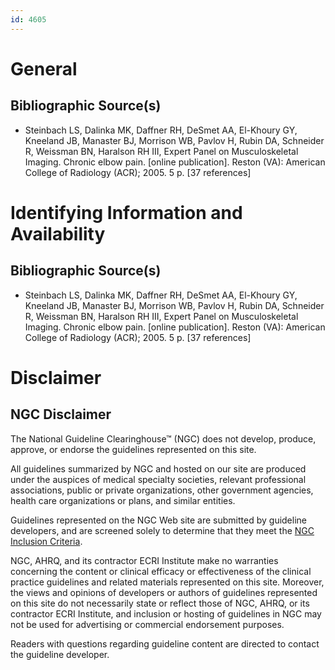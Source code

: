 ```yaml
---
id: 4605
---
```


# General

## Bibliographic Source(s)

- Steinbach LS, Dalinka MK, Daffner RH, DeSmet AA, El-Khoury GY, Kneeland JB, Manaster BJ, Morrison WB, Pavlov H, Rubin DA, Schneider R, Weissman BN, Haralson RH III, Expert Panel on Musculoskeletal Imaging. Chronic elbow pain. [online publication]. Reston (VA): American College of Radiology (ACR); 2005. 5 p. [37 references]

# Identifying Information and Availability

## Bibliographic Source(s)

- Steinbach LS, Dalinka MK, Daffner RH, DeSmet AA, El-Khoury GY, Kneeland JB, Manaster BJ, Morrison WB, Pavlov H, Rubin DA, Schneider R, Weissman BN, Haralson RH III, Expert Panel on Musculoskeletal Imaging. Chronic elbow pain. [online publication]. Reston (VA): American College of Radiology (ACR); 2005. 5 p. [37 references]

# Disclaimer

## NGC Disclaimer

The National Guideline Clearinghouse™ (NGC) does not develop, produce, approve, or endorse the guidelines represented on this site.

All guidelines summarized by NGC and hosted on our site are produced under the auspices of medical specialty societies, relevant professional associations, public or private organizations, other government agencies, health care organizations or plans, and similar entities.

Guidelines represented on the NGC Web site are submitted by guideline developers, and are screened solely to determine that they meet the [NGC Inclusion Criteria](/help-and-about/summaries/inclusion-criteria).

NGC, AHRQ, and its contractor ECRI Institute make no warranties concerning the content or clinical efficacy or effectiveness of the clinical practice guidelines and related materials represented on this site. Moreover, the views and opinions of developers or authors of guidelines represented on this site do not necessarily state or reflect those of NGC, AHRQ, or its contractor ECRI Institute, and inclusion or hosting of guidelines in NGC may not be used for advertising or commercial endorsement purposes.

Readers with questions regarding guideline content are directed to contact the guideline developer.

